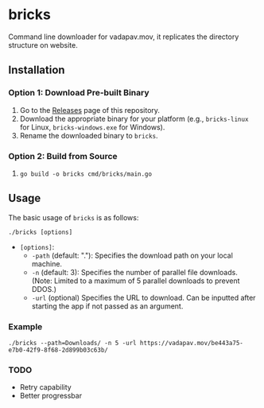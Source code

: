 # bricks

Command line downloader for vadapav.mov, it replicates the directory structure on website.

## Installation
### Option 1: Download Pre-built Binary
1. Go to the [Releases](https://github.com/vadapavmov/bricks/releases) page of this repository.
2. Download the appropriate binary for your platform (e.g., `bricks-linux` for Linux, `bricks-windows.exe` for Windows).
3. Rename the downloaded binary to `bricks`.

### Option 2: Build from Source
1. `go build -o bricks cmd/bricks/main.go`

## Usage
The basic usage of `bricks` is as follows:
```shell
./bricks [options]
```
- `[options]`:
    - `-path` (default: "."): Specifies the download path on your local machine.
    - `-n` (default: 3): Specifies the number of parallel file downloads. (Note: Limited to a maximum of 5 parallel downloads to prevent DDOS.)
    - `-url` (optional) Specifies the URL to download. Can be inputted after starting the app if not passed as an argument.

### Example
`./bricks --path=Downloads/ -n 5 -url https://vadapav.mov/be443a75-e7b0-42f9-8f68-2d899b03c63b/`

### TODO
- Retry capability 
- Better progressbar
